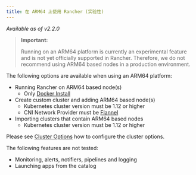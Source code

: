 ```yaml
---
title: 在 ARM64 上使用 Rancher (实验性)
---
```


_Available as of v2.2.0_

> **Important:**
>
> Running on an ARM64 platform is currently an experimental feature and is not yet officially supported in Rancher. Therefore, we do not recommend using ARM64 based nodes in a production environment.

The following options are available when using an ARM64 platform:

* Running Rancher on ARM64 based node(s)
  + Only [Docker Install](/docs/installation/other-installation-methods/single-node-docker)
* Create custom cluster and adding ARM64 based node(s)
  + Kubernetes cluster version must be 1.12 or higher
  + CNI Network Provider must be [Flannel](/docs/faq/networking/cni-providers/#flannel)
* Importing clusters that contain ARM64 based nodes
  + Kubernetes cluster version must be 1.12 or higher

Please see [Cluster Options](/docs/cluster-provisioning/rke-clusters/options/) how to configure the cluster options.

The following features are not tested:

* Monitoring, alerts, notifiers, pipelines and logging
* Launching apps from the catalog

